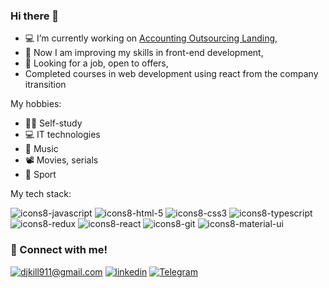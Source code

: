 ### Hi there 👋


- 💻 I’m currently working on [Accounting Outsourcing Landing](https://github.com/Djkill1994/accountingOutsourcingLanding),
- 🧬 Now I am improving my skills in front-end development,
- 🔎 Looking for a job, open to offers,
-   Сompleted courses in web development using react from the company itransition

My hobbies:
- 👨‍💻 Self-study 
- 💻 IT technologies
- 🎵 Music
- 📽 Movies, serials
- 💪 Sport

My tech stack:


![icons8-javascript](https://user-images.githubusercontent.com/84898137/163675725-5cf4dbd7-d5c1-4aae-9dfb-e0f35501facb.png)
![icons8-html-5](https://user-images.githubusercontent.com/84898137/163675719-092062fa-0d68-4386-9dea-7531657b6ce8.png)
![icons8-css3](https://user-images.githubusercontent.com/84898137/163675720-a294abc2-8177-4a9d-8ea2-d79be9247bf3.png)
![icons8-typescript](https://user-images.githubusercontent.com/84898137/163675724-e5d9ba1b-63be-4127-aebf-bc0db089045c.png)
![icons8-redux](https://user-images.githubusercontent.com/84898137/163675721-e9cdb4d7-41eb-45bb-9082-4348c9f9018b.png)
![icons8-react](https://user-images.githubusercontent.com/84898137/163675726-24bf6905-5bb4-4dbe-968c-16471036ddd5.png)
![icons8-git](https://user-images.githubusercontent.com/84898137/163675718-18e3956c-56d8-4764-a2ec-08e95ba26e62.png)
![icons8-material-ui](https://user-images.githubusercontent.com/84898137/163675722-71cb75a8-0e1b-4328-84f4-d064d57d00ea.png)

### 🤝 Connect with me!

[![djkill911@gmail.com](https://img.shields.io/badge/djkill911@gmail.com%20-%23E62B1E.svg?&style=for-the-badge&logoColor=white)](mailto:djkill911@gmail.com) [![linkedin](https://img.shields.io/badge/linkedin%20-%230077B5.svg?&style=for-the-badge&logo=linkedin&logoColor=white)](https://www.linkedin.com/in/vlad-bruyok/) [![Telegram](https://img.shields.io/badge/Telegram%20-%230077B5.svg?&style=for-the-badge&logo=Telegram&logoColor=white)](https://t.me/Djkill1994)

